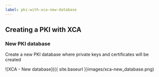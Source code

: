 ```yaml
---
label: pki-with-xca-new-database
---
```

## Creating a PKI with XCA

### New PKI database

Create a new PKI database where private keys and certificates will be created

![XCA - New database]({{ site.baseurl }}images/xca-new_database.png)

